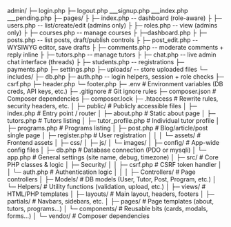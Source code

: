 admin/
 ├─ login.php
 ├─ logout.php
 ___signup.php
 ___index.php
 ___pending.php
 ├─ pages/
 ├  ├─ index.php           -- dashboard (role-aware)
 ├  ├─ users.php           -- list/create/edit (admins only)
 ├  ├─ roles.php           -- view (admins only)
 ├  ├─ courses.php         -- manage courses
 ├   ├─dashboard.php
 ├  ├─ posts.php           -- list posts, draft/publish controls
 ├  ├─ post_edit.php       -- WYSIWYG editor, save drafts
 ├  ├─ comments.php        -- moderate comments + reply inline
 ├  ├─ tutors.php          -- manage tutors
 ├  ├─ chat.php            -- live admin chat interface (threads)
 ├  ├─ students.php        -- registrations
 ├─ payments.php
 ├─ settings.php
 ├─ uploads/            -- store uploaded files
 └─ includes/
     ├─ db.php
     ├─ auth.php        -- login helpers, session + role checks
     ├─ csrf.php
     ├─ header.php
     └─ footer.php
├─ .env                     # Environment variables (DB creds, API keys, etc.)
├─ .gitignore               # Git ignore rules
├─ composer.json            # Composer dependencies
├─ composer.lock
├─ .htaccess                # Rewrite rules, security headers, etc.
│
├─ public/                  # Publicly accessible files
│   ├─ index.php            # Entry point / router
│   ├─ about.php            # Static about page
│   ├─ tutors.php           # Tutors listing
│   ├─ tutor_profile.php    # Individual tutor profile
│   ├─ programs.php         # Programs listing
│   ├─ post.php             # Blog/article/post single page
│   ├─ register.php         # User registration
│   │
│   └─ assets/              # Frontend assets
│       ├─ css/
│       ├─ js/
│       └─ images/
│
├─ config/                  # App-wide config files
│   ├─ db.php               # Database connection (PDO or mysqli)
│   └─ app.php              # General settings (site name, debug, timezone)
│
├─ src/                     # Core PHP classes & logic
│   ├─ Security/
│   │   ├─ csrf.php         # CSRF token handler
│   │   └─ auth.php         # Authentication logic
│   │
│   ├─ Controllers/         # Page controllers
│   ├─ Models/              # DB models (User, Tutor, Post, Program, etc.)
│   └─ Helpers/             # Utility functions (validation, upload, etc.)
│
├─ views/                   # HTML/PHP templates
│   ├─ layouts/             # Main layout, headers, footers
│   ├─ partials/            # Navbars, sidebars, etc.
│   ├─ pages/               # Page templates (about, tutors, programs…)
│   └─ components/          # Reusable bits (cards, modals, forms…)
│
└─ vendor/                  # Composer dependencies



